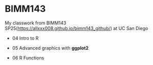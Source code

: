 # BIMM143
My classwork from BIMM143 SP25(https://allxxx008.github.io/bimm143_github/) at UC San Diego

- 04 Intro to R

- 05 Advanced graphics with **ggplot2**

- 06 R Functions

